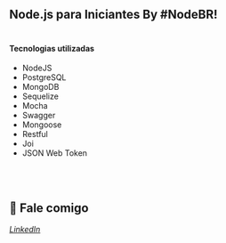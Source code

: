 <p align="center">
<h2>Node.js para Iniciantes By #NodeBR!</h2>
</p>

# <h4> Tecnologias utilizadas </h4>
- NodeJS
- PostgreSQL
- MongoDB
- Sequelize
- Mocha
- Swagger
- Mongoose
- Restful
- Joi
- JSON Web Token

<br><br>

💬 Fale comigo
------------------
[*LinkedIn*](https://www.linkedin.com/in/andreifrosa)
